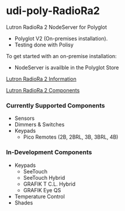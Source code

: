 # udi-poly-RadioRa2

Lutron RadioRa 2 NodeServer for Polyglot

- Polyglot V2 (On-premises installation).
- Testing done with Polisy

To get started with an on-premise installation: 
- NodeServer is availble in the Polyglot Store

[Lutron RadioRa 2 Information](https://www.lutron.com/en-US/Products/Pages/WholeHomeSystems/RadioRA2/Overview.aspx)

[Lutron RadioRa 2 Components](https://www.lutron.com/en-US/Products/Pages/WholeHomeSystems/RadioRA2/Components.aspx)

### Currently Supported Components
- Sensors
- Dimmers & Switches
- Keypads
    - Pico Remotes (2B, 2BRL, 3B, 3BRL, 4B)

### In-Development Components
- Keypads
    - SeeTouch
    - SeeTouch Hybrid
    - GRAFIK T C.L. Hybrid
    - GRAFIK Eye QS
- Temperature Control
- Shades